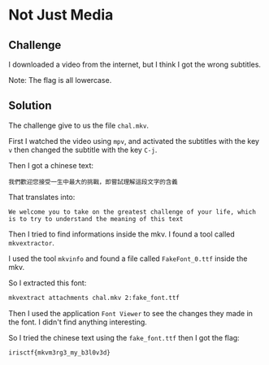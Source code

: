 # Not Just Media

## Challenge

I downloaded a video from the internet, but I think I got the wrong subtitles.

Note: The flag is all lowercase.

## Solution

The challenge give to us the file `chal.mkv`.

First I watched the video using `mpv`, and activated the subtitles with the key `v` then changed the subtitle with the key `C-j`.

Then I got a chinese text:

```
我們歡迎您接受一生中最大的挑戰，即嘗試理解這段文字的含義
```

That translates into:

```
We welcome you to take on the greatest challenge of your life, which is to try to understand the meaning of this text
```

Then I tried to find informations inside the mkv. I found a tool called `mkvextractor`.

I used the tool `mkvinfo` and found a file called `FakeFont_0.ttf` inside the mkv.

So I extracted this font:

```sh
mkvextract attachments chal.mkv 2:fake_font.ttf
```

Then I used the application `Font Viewer` to see the changes they made in the font. I didn't find anything interesting.

So I tried the chinese text using the `fake_font.ttf` then I got the flag:

`irisctf{mkvm3rg3_my_b3l0v3d}`
